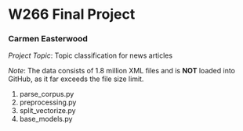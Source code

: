 # W266 Final Project
### Carmen Easterwood

*Project Topic*: Topic classification for news articles

*Note*: The data consists of 1.8 million XML files and is **NOT** loaded into GitHub, as it far exceeds the file size limit.

1. parse_corpus.py
2. preprocessing.py
3. split_vectorize.py
4. base_models.py
